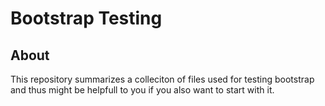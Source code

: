 # Bootstrap Testing

## About
This repository summarizes a colleciton of files used for testing bootstrap and thus might be helpfull to you if you also want to start with it.
